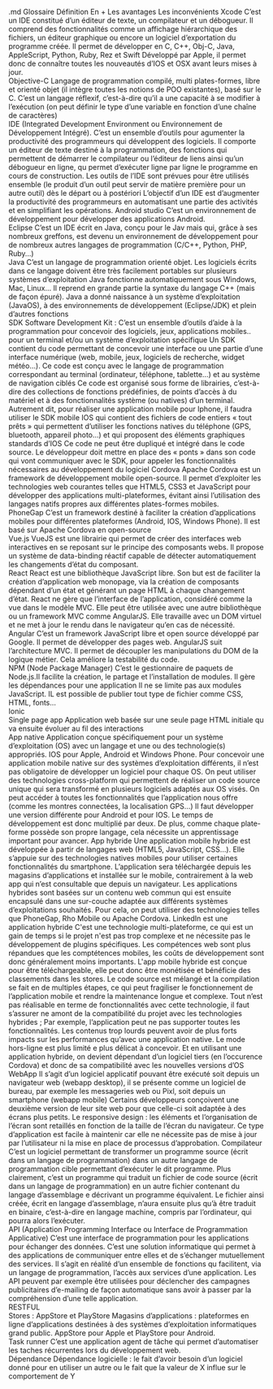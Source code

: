 .md
Glossaire	Définition	En +	Les avantages	Les inconvénients
Xcode	C’est un IDE constitué d’un éditeur de texte, un compilateur et un débogueur. Il comprend des fonctionnalités comme un affichage hiérarchique des fichiers, un éditeur graphique ou encore un logiciel d’exportation du programme créée.	Il permet de développer en C, C++, Obj-C, Java, AppleScript, Python, Ruby, Rez et Swift	Développé par Apple, il permet donc de connaître toutes les nouveautés d’IOS et OSX avant leurs mises à jour.	
Objective-C	Langage de programmation compilé, multi plates-formes, libre et orienté objet (il intègre toutes les notions de POO existantes), basé sur le C.	C’est un langage réflexif, c’est-à-dire qu’il a une capacité à se modifier à l’exécution (on peut définir le type d’une variable en fonction d’une chaîne de caractères)		
IDE	(Integrated Development Environment ou Environnement de Développement Intégré). C’est un ensemble d’outils pour agumenter la productivité des programmeurs qui développent des logiciels. Il comporte un éditeur de texte destiné à la programmation, des fonctions qui permettent de démarrer le compilateur ou l’éditeur de liens ainsi qu’un débogueur en ligne, qu permet d’exécuter ligne par ligne le programme en cours de construction.	Les outils de l’IDE sont prévues pour être utilisés ensemble (le produit d’un outil peut servir de matière première pour un autre outil) dès le départ ou à postériori	L’objectif d’un IDE est d’augmenter la productivité des programmeurs en automatisant une partie des activités et en simplifiant les opérations.	
Android studio	C’est un environnement de développement pour développer des applications Android.			
Eclipse	C’est un IDE écrit en Java, conçu pour le Jav mais qui, grâce à ses nombreux greffons, est devenu un environnement de développement pour de nombreux autres langages de programmation (C/C++, Python, PHP, Ruby…)			
Java	C’est un langage de programmation orienté objet. Les logiciels écrits dans ce langage doivent être très facilement portables sur plusieurs systèmes d’exploitation	Java fonctionne automatiquement sous Windows, Mac, Linux… Il reprend en grande partie la syntaxe du langage C++ (mais de façon épuré). Java a donné naissance à un système d’exploitation (JavaOS), à des environnements de développement (Eclipse/JDK) et plein d’autres fonctions		
SDK	Software Development Kit : C’est un ensemble d’outils d’aide à la programmation pour concevoir des logiciels, jeux, applications mobiles.. pour un terminal et/ou un système d’exploitation spécifique	Un SDK contient du code permettant de concevoir une interface ou une partie d’une interface numérique (web, mobile, jeux, logiciels de recherche, widget météo…). Ce code est conçu avec le langage de programmation correspondant au terminal (ordinateur, téléphone, tablette…) et au système de navigation ciblés	Ce code est organisé sous forme de librairies, c’est-à-dire des collections de fonctions prédéfinies, de points d’accès à du matériel et à des fonctionnalités système (ou natives) d’un terminal. Autrement dit, pour réaliser une application mobile pour Iphone, il faudra utiliser le SDK mobile IOS qui contient des fichiers de code entiers « tout prêts » qui permettent d’utiliser les fonctions natives du téléphone (GPS, bluetooth, appareil photo…) et qui proposent des éléments graphiques standards d’IOS	Ce code ne peut être dupliqué et intégré dans le code source. Le développeur doit mettre en place des « ponts » dans son code qui vont communiquer avec le SDK, pour appeler les fonctionnalités nécessaires au développement du logiciel
Cordova	Apache Cordova est un framework de développement mobile open-source. Il permet d’exploiter les technologies web courantes telles que HTML5, CSS3 et JavaScript pour développer des applications multi-plateformes, évitant ainsi l’utilisation des langages natifs propres aux différentes plates-formes mobiles.			
PhoneGap	C’est un framework destiné à faciliter la création d’applications mobiles pour différentes plateformes (Android, IOS, Windows Phone). Il est basé sur Apache Cordova en open-source			
Vue.js	VueJS est une librairie qui permet de créer des interfaces web interactives en se reposant sur le principe des composants webs. Il propose un système de data-binding réactif capable de détecter automatiquement les changements d’état du composant.			
React	React est une bibliothèque JavaScript libre. Son but est de faciliter la création d’application web monopage, via la création de composants dépendant d’un état et générant un page HTML à chaque changement d’état.	React ne gère que l’interface de l’application, considéré comme la vue dans le modèle MVC. Elle peut être utilisée avec une autre bibliothèque ou un framework MVC comme AngularJS. Elle travaille avec un DOM virtuel et ne met à jour le rendu dans le navigateur qu’en cas de nécessité.		
Angular	C’est un framework JavaScript libre et open source développé par Google. Il permet de développer des pages web.	AngularJS suit l’architecture MVC. Il permet de découpler les manipulations du DOM de la logique métier. Cela améliore la testabilité du code.		
NPM	(Node Package Manager) C’est le gestionnaire de paquets de Node.js.Il facilite la création, le partage et l’installation de modules. Il gère les dépendances pour une application	Il ne se limite pas aux modules JavaScript. IL est possible de publier tout type de fichier comme CSS, HTML, fonts…		
Ionic				
Single page app	Application web basée sur une seule page HTML initiale qu va ensuite évoluer au fil des interactions			
App native	Application conçue spécifiquement pour un système d’exploitation (OS) avec un langage et une ou des technologie(s) appropriés. IOS pour Apple, Android et Windows Phone.	Pour concevoir une application mobile native sur des systèmes d’exploitation différents, il n’est pas obligatoire de développer un logiciel pour chaque OS. On peut utiliser des technologies cross-platform qui permettent de réaliser un code source unique qui sera transformé en plusieurs logiciels adaptés aux OS visés.	On peut accéder à toutes les fonctionnalités que l’application nous offre (comme les montres connectées, la localisation GPS…)	Il faut développer une version différente pour Android et pour IOS. Le temps de développement est donc multiplié par deux. De plus, comme chaque plate-forme possède son propre langage, cela nécessite un apprentissage important pour avancer.
App hybride	Une application mobile hybride est développée à partir de langages web (HTML5, JavaScript, CSS…). Elle s’appuie sur des technologies natives mobiles pour utiliser certaines fonctionnalités du smartphone. L’application sera téléchargée depuis les magasins d’applications et installée sur le mobile, contrairement à la web app qui n’est consultable que depuis un navigateur.	Les applications hybrides sont basées sur un contenu web commun qui est ensuite encapsulé dans une sur-couche adaptée aux différents systèmes d’exploitations souhaités. Pour cela, on peut utiliser des technologies telles que PhoneGap, Rho Mobile ou Apache Cordova. LinkedIn est une application hybride	C'est une technologie multi-plateforme, ce qui est un gain de temps si le projet n'est pas trop complexe et ne nécessite pas le développement de plugins spécifiques. Les compétences web sont plus répandues que les comptétences mobiles, les coûts de développement sont donc généralement moins importants. L'app mobile hybride est conçue pour être téléchargeable, elle peut donc être monétisée et bénéficie des classements dans les stores. 	Le code source est mélangé et la compilation se fait en de multiples étapes, ce qui peut fragiliser le fonctionnement de l’application mobile et rendre la maintenance longue et complexe. Tout n’est pas réalisable en terme de fonctionnalités avec cette technologie, il faut s’assurer ne amont de la compatibilité du projet avec les technologies hybrides ; Par exemple, l’application peut ne pas supporter toutes les fonctionnalités. Les contenus trop lourds peuvent avoir de plus forts impacts sur les performances qu’avec une application native. Le mode hors-ligne est plus limité e plus délicat à concevoir. Et en utilisant une application hybride, on devient dépendant d’un logiciel tiers (en l’occurence Cordova) et donc de sa compatibilité avec les nouvelles versions d’OS
WebApp	Il s’agit d’un logiciel applicatif pouvant être exécuté soit depuis un navigateur web (webapp desktop), il se présente comme un logiciel de bureau, par exemple les messageries web ou Pixl, soit depuis un smartphone (webapp mobile)	Certains développeurs conçoivent une deuxième version de leur site web pour que celle-ci soit adaptée à des écrans plus petits. Le responsive design : les éléments et l’organisation de l’écran sont retaillés en fonction de la taille de l’écran du navigateur.	Ce type d’application est facile à maintenir car elle ne nécessite pas de mise à jour par l’utilisateur ni la mise en place de processus d’approbation.	
Compilateur	C’est un logiciel permettant de transformer un programme source (écrit dans un langage de programmation) dans un autre langage de programmation cible permettant d’exécuter le dit programme.	Plus clairement, c’est un programme qui traduit un fichier de code source (écrit dans un langage de programmation) en un autre fichier contenant du langage d’assemblage e décrivant un programme équivalent. Le fichier ainsi créée, écrit en langage d’assemblage, n’aura ensuite plus qu’à être traduit en binaire, c’est-à-dire en langage machine, compris par l’ordinateur, qui pourra alors l’exécuter.		
API	(Application Programming Interface ou Interface de Programmation Applicative) C’est une interface de programmation pour les applications pour échanger des données.	C’est une solution informatique qui permet à des applications de communiquer entre elles et de s’échanger mutuellement des services. Il s’agit en réalité d’un ensemble de fonctions qu facilitent, via un langage de programmation, l’accès aux services d’une application. Les API peuvent par exemple être utilisées pour déclencher des campagnes publicitaires d’e-mailing de façon automatique sans avoir à passer par la compréhension d’une telle application.		
RESTFUL				
Stores : AppStore et PlayStore	Magasins d’applications : plateformes en ligne d’applications destinées à des systèmes d’exploitation informatiques grand public. AppStore pour Apple et PlayStore pour Android.			
Task runner	C’est une application agent de tâche qui permet d’automatiser les taches récurrentes lors du développement web.			
Dépendance	Dépendance logicielle : le fait d’avoir besoin d’un logiciel donné pour en utiliser un autre ou le fait que la valeur de X influe sur le comportement de Y			
